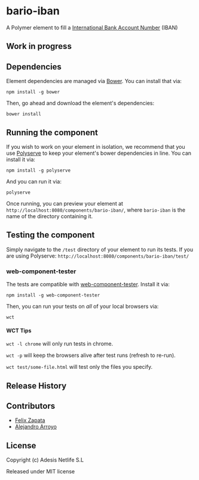 # bario-iban

A Polymer element to fill a [International Bank Account Number](https://en.wikipedia.org/wiki/International_Bank_Account_Number) (IBAN)

## Work in progress


## Dependencies

Element dependencies are managed via [Bower](http://bower.io/). You can
install that via:

    npm install -g bower

Then, go ahead and download the element's dependencies:

    bower install


## Running the component

If you wish to work on your element in isolation, we recommend that you use
[Polyserve](https://github.com/PolymerLabs/polyserve) to keep your element's
bower dependencies in line. You can install it via:

    npm install -g polyserve

And you can run it via:

    polyserve

Once running, you can preview your element at
`http://localhost:8080/components/bario-iban/`, where `bario-iban` is the name of the directory containing it.


## Testing the component

Simply navigate to the `/test` directory of your element to run its tests. If
you are using Polyserve: `http://localhost:8080/components/bario-iban/test/`

### web-component-tester

The tests are compatible with [web-component-tester](https://github.com/Polymer/web-component-tester).
Install it via:

    npm install -g web-component-tester

Then, you can run your tests on _all_ of your local browsers via:

    wct

#### WCT Tips

`wct -l chrome` will only run tests in chrome.

`wct -p` will keep the browsers alive after test runs (refresh to re-run).

`wct test/some-file.html` will test only the files you specify.


## Release History

## Contributors

* [Felix Zapata](https://github.com/felixzapata)
* [Alejandro Arroyo](https://github.com/alexarroyoduque)


## License

Copyright (c) Adesis Netlife S.L

Released under MIT license

